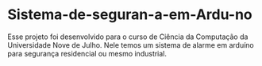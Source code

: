 # Sistema-de-seguran-a-em-Ardu-no
Esse projeto foi desenvolvido para o curso de Ciência da Computação da Universidade Nove de Julho. Nele temos um sistema de alarme em arduíno para segurança residencial ou mesmo industrial.

